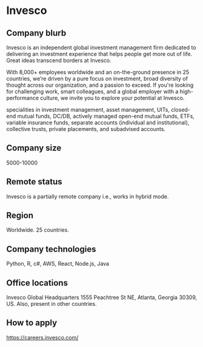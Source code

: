 # Invesco

## Company blurb

Invesco is an independent global investment management firm dedicated to delivering an investment experience that helps people get more out of life. Great ideas transcend borders at Invesco.

With 8,000+ employees worldwide and an on-the-ground presence in 25 countries, we’re driven by a pure focus on investment, broad diversity of thought across our organization, and a passion to exceed. If you're looking for challenging work, smart colleagues, and a global employer with a high-performance culture, we invite you to explore your potential at Invesco.

specialities in investment management, asset management, UITs, closed-end mutual funds, DC/DB, actively managed open-end mutual funds, ETFs, variable insurance funds, separate accounts (individual and institutional), collective trusts, private placements, and subadvised accounts.

## Company size

5000-10000

## Remote status

Invesco is a partially remote company i.e., works in hybrid mode.

## Region

Worldwide. 25 countries.

## Company technologies

Python, R, c#, AWS, React, Node.js, Java

## Office locations

Invesco Global Headquarters
1555 Peachtree St NE, Atlanta, Georgia 30309, US.
Also, present in other countries.

## How to apply

https://careers.invesco.com/
